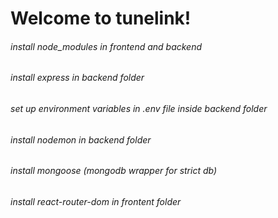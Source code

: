 # Welcome to tunelink!

###### install node_modules in frontend and backend

###### install express in backend folder

###### set up environment variables in .env file inside backend folder

###### install nodemon in backend folder

###### install mongoose (mongodb wrapper for strict db)

###### install react-router-dom in frontent folder
